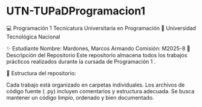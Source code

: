 # UTN-TUPaDProgramacion1
💻 Programación 1
Tecnicatura Universitaria en Programación
📍 Universidad Tecnológica Nacional

✨ Estudiante
Nombre: Mardones, Marcos Armando 
Comisión: M2025-8
📂 Descripción del Repositorio
Este repositorio almacena todos los trabajos prácticos realizados durante la cursada de Programación 1 .

📌 Estructura del repositorio:

Cada trabajo está organizado en carpetas individuales.
Los archivos de código fuente ( .py) incluyen comentarios y estructura adecuada.
Se busca mantener un código limpio, ordenado y bien documentado.
